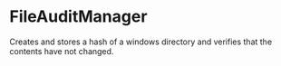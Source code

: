 # FileAuditManager
Creates and stores a hash of a windows directory and verifies that the contents have not changed.
